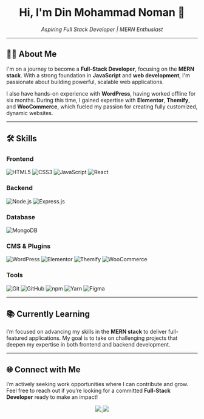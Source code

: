 <h1 align="center">Hi, I'm Din Mohammad Noman 👋</h1> 
<p align="center"> 
  <i>Aspiring Full Stack Developer | MERN Enthusiast</i> 
</p>  

---

## 👨‍💻 About Me  
I'm on a journey to become a **Full-Stack Developer**, focusing on the **MERN stack**. With a strong foundation in **JavaScript** and **web development**, I'm passionate about building powerful, scalable web applications.  

I also have hands-on experience with **WordPress**, having worked offline for six months. During this time, I gained expertise with **Elementor**, **Themify**, and **WooCommerce**, which fueled my passion for creating fully customized, dynamic websites.  

---

## 🛠️ Skills  

### Frontend  
<p> 
  <img src="https://img.shields.io/badge/HTML5-E34F26?style=for-the-badge&logo=html5&logoColor=white" alt="HTML5"/> 
  <img src="https://img.shields.io/badge/CSS3-1572B6?style=for-the-badge&logo=css3&logoColor=white" alt="CSS3"/> 
  <img src="https://img.shields.io/badge/JavaScript-F7DF1E?style=for-the-badge&logo=javascript&logoColor=black" alt="JavaScript"/> 
  <img src="https://img.shields.io/badge/React-61DAFB?style=for-the-badge&logo=react&logoColor=black" alt="React"/> 
</p>  

### Backend  
<p> 
  <img src="https://img.shields.io/badge/Node.js-339933?style=for-the-badge&logo=nodedotjs&logoColor=white" alt="Node.js"/> 
  <img src="https://img.shields.io/badge/Express.js-000000?style=for-the-badge&logo=express&logoColor=white" alt="Express.js"/> 
</p>  

### Database  
<p> 
  <img src="https://img.shields.io/badge/MongoDB-47A248?style=for-the-badge&logo=mongodb&logoColor=white" alt="MongoDB"/> 
</p>  

### CMS & Plugins  
<p> 
  <img src="https://img.shields.io/badge/WordPress-21759B?style=for-the-badge&logo=wordpress&logoColor=white" alt="WordPress"/> 
  <img src="https://img.shields.io/badge/Elementor-9146FF?style=for-the-badge&logo=elementor&logoColor=white" alt="Elementor"/> 
  <img src="https://img.shields.io/badge/Themify-FB542B?style=for-the-badge&logo=woocommerce&logoColor=white" alt="Themify"/> 
  <img src="https://img.shields.io/badge/WooCommerce-96588A?style=for-the-badge&logo=woocommerce&logoColor=white" alt="WooCommerce"/> 
</p>  

### Tools  
<p> 
  <img src="https://img.shields.io/badge/Git-F05032?style=for-the-badge&logo=git&logoColor=white" alt="Git"/> 
  <img src="https://img.shields.io/badge/GitHub-181717?style=for-the-badge&logo=github&logoColor=white" alt="GitHub"/> 
  <img src="https://img.shields.io/badge/npm-CB3837?style=for-the-badge&logo=npm&logoColor=white" alt="npm"/> 
  <img src="https://img.shields.io/badge/Yarn-2C8EBB?style=for-the-badge&logo=yarn&logoColor=white" alt="Yarn"/> 
  <img src="https://img.shields.io/badge/Figma-F24E1E?style=for-the-badge&logo=figma&logoColor=white" alt="Figma"/> 
</p>  

---

## 📚 Currently Learning  
I’m focused on advancing my skills in the **MERN stack** to deliver full-featured applications. My goal is to take on challenging projects that deepen my expertise in both frontend and backend development.  

---

## 🌐 Connect with Me  
I’m actively seeking work opportunities where I can contribute and grow. Feel free to reach out if you’re looking for a committed **Full-Stack Developer** ready to make an impact!  

<p align="center"> 
  <a href="https://www.linkedin.com/in/din-mohammad-noman" target="_blank"> 
    <img src="https://img.shields.io/badge/-LinkedIn-blue?style=for-the-badge&logo=Linkedin&logoColor=white"/> 
  </a>  
  <a href="mailto:noman.akmu1@gmail.com"> 
    <img src="https://img.shields.io/badge/-Email-red?style=for-the-badge&logo=Gmail&logoColor=white"/> 
  </a>  
</p>  
